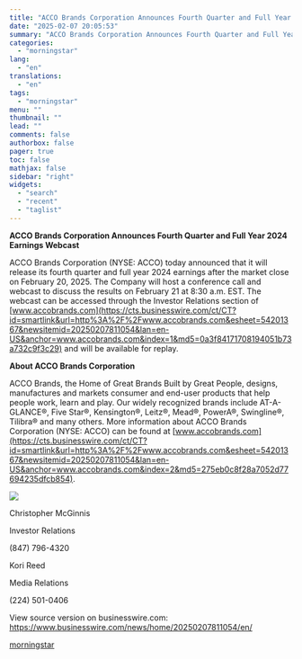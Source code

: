 ```yaml
---
title: "ACCO Brands Corporation Announces Fourth Quarter and Full Year 2024 Earnings Webcast"
date: "2025-02-07 20:05:53"
summary: "ACCO Brands Corporation Announces Fourth Quarter and Full Year 2024 Earnings Webcast ACCO Brands Corporation (NYSE: ACCO) today announced that it will release its fourth quarter and full year 2024 earnings after the market close on February 20, 2025. The Company will host a conference call and webcast to discuss..."
categories:
  - "morningstar"
lang:
  - "en"
translations:
  - "en"
tags:
  - "morningstar"
menu: ""
thumbnail: ""
lead: ""
comments: false
authorbox: false
pager: true
toc: false
mathjax: false
sidebar: "right"
widgets:
  - "search"
  - "recent"
  - "taglist"
---
```


**ACCO Brands Corporation Announces Fourth Quarter and Full Year 2024 Earnings Webcast**

ACCO Brands Corporation (NYSE: ACCO) today announced that it will release its fourth quarter and full year 2024 earnings after the market close on February 20, 2025. The Company will host a conference call and webcast to discuss the results on February 21 at 8:30 a.m. EST. The webcast can be accessed through the Investor Relations section of [www.accobrands.com](https://cts.businesswire.com/ct/CT?id=smartlink&url=http%3A%2F%2Fwww.accobrands.com&esheet=54201367&newsitemid=20250207811054&lan=en-US&anchor=www.accobrands.com&index=1&md5=0a3f84171708194051b73a732c9f3c29) and will be available for replay.

**About ACCO Brands Corporation**

ACCO Brands, the Home of Great Brands Built by Great People, designs, manufactures and markets consumer and end-user products that help people work, learn and play. Our widely recognized brands include AT-A-GLANCE®, Five Star®, Kensington®, Leitz®, Mead®, PowerA®, Swingline®, Tilibra® and many others. More information about ACCO Brands Corporation (NYSE: ACCO) can be found at [www.accobrands.com](https://cts.businesswire.com/ct/CT?id=smartlink&url=http%3A%2F%2Fwww.accobrands.com&esheet=54201367&newsitemid=20250207811054&lan=en-US&anchor=www.accobrands.com&index=2&md5=275eb0c8f28a7052d77694235dfcb854).

 ![](https://cts.businesswire.com/ct/CT?id=bwnews&sty=20250207811054r1&sid=mstr3&distro=nx&lang=en)

Christopher McGinnis 
  
Investor Relations 
  
(847) 796-4320

Kori Reed
  
Media Relations
  
(224) 501-0406

View source version on businesswire.com: <https://www.businesswire.com/news/home/20250207811054/en/>

[morningstar](https://www.morningstar.com/news/business-wire/20250207811054/acco-brands-corporation-announces-fourth-quarter-and-full-year-2024-earnings-webcast)
